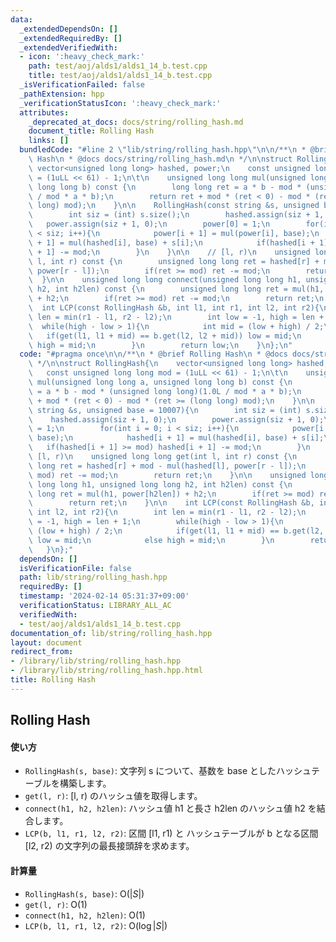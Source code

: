 ```yaml
---
data:
  _extendedDependsOn: []
  _extendedRequiredBy: []
  _extendedVerifiedWith:
  - icon: ':heavy_check_mark:'
    path: test/aoj/alds1/alds1_14_b.test.cpp
    title: test/aoj/alds1/alds1_14_b.test.cpp
  _isVerificationFailed: false
  _pathExtension: hpp
  _verificationStatusIcon: ':heavy_check_mark:'
  attributes:
    _deprecated_at_docs: docs/string/rolling_hash.md
    document_title: Rolling Hash
    links: []
  bundledCode: "#line 2 \"lib/string/rolling_hash.hpp\"\n\n/**\n * @brief Rolling\
    \ Hash\n * @docs docs/string/rolling_hash.md\n */\n\nstruct RollingHash{\n   \
    \ vector<unsigned long long> hashed, power;\n    const unsigned long long mod\
    \ = (1uLL << 61) - 1;\n\t\n    unsigned long long mul(unsigned long long a, unsigned\
    \ long long b) const {\n        long long ret = a * b - mod * (unsigned long long)(1.0L\
    \ / mod * a * b);\n        return ret + mod * (ret < 0) - mod * (ret >= (long\
    \ long) mod);\n    }\n\n    RollingHash(const string &s, unsigned base = 10007){\n\
    \        int siz = (int) s.size();\n        hashed.assign(siz + 1, 0);\n     \
    \   power.assign(siz + 1, 0);\n        power[0] = 1;\n        for(int i = 0; i\
    \ < siz; i++){\n            power[i + 1] = mul(power[i], base);\n            hashed[i\
    \ + 1] = mul(hashed[i], base) + s[i];\n            if(hashed[i + 1] >= mod) hashed[i\
    \ + 1] -= mod;\n        }\n    }\n\n    // [l, r)\n    unsigned long long get(int\
    \ l, int r) const {\n        unsigned long long ret = hashed[r] + mod - mul(hashed[l],\
    \ power[r - l]);\n        if(ret >= mod) ret -= mod;\n        return ret;\n  \
    \  }\n\n    unsigned long long connect(unsigned long long h1, unsigned long long\
    \ h2, int h2len) const {\n        unsigned long long ret = mul(h1, power[h2len])\
    \ + h2;\n        if(ret >= mod) ret -= mod;\n        return ret;\n    }\n\n  \
    \  int LCP(const RollingHash &b, int l1, int r1, int l2, int r2){\n        int\
    \ len = min(r1 - l1, r2 - l2);\n        int low = -1, high = len + 1;\n      \
    \  while(high - low > 1){\n            int mid = (low + high) / 2;\n         \
    \   if(get(l1, l1 + mid) == b.get(l2, l2 + mid)) low = mid;\n            else\
    \ high = mid;\n        }\n        return low;\n    }\n};\n"
  code: "#pragma once\n\n/**\n * @brief Rolling Hash\n * @docs docs/string/rolling_hash.md\n\
    \ */\n\nstruct RollingHash{\n    vector<unsigned long long> hashed, power;\n \
    \   const unsigned long long mod = (1uLL << 61) - 1;\n\t\n    unsigned long long\
    \ mul(unsigned long long a, unsigned long long b) const {\n        long long ret\
    \ = a * b - mod * (unsigned long long)(1.0L / mod * a * b);\n        return ret\
    \ + mod * (ret < 0) - mod * (ret >= (long long) mod);\n    }\n\n    RollingHash(const\
    \ string &s, unsigned base = 10007){\n        int siz = (int) s.size();\n    \
    \    hashed.assign(siz + 1, 0);\n        power.assign(siz + 1, 0);\n        power[0]\
    \ = 1;\n        for(int i = 0; i < siz; i++){\n            power[i + 1] = mul(power[i],\
    \ base);\n            hashed[i + 1] = mul(hashed[i], base) + s[i];\n         \
    \   if(hashed[i + 1] >= mod) hashed[i + 1] -= mod;\n        }\n    }\n\n    //\
    \ [l, r)\n    unsigned long long get(int l, int r) const {\n        unsigned long\
    \ long ret = hashed[r] + mod - mul(hashed[l], power[r - l]);\n        if(ret >=\
    \ mod) ret -= mod;\n        return ret;\n    }\n\n    unsigned long long connect(unsigned\
    \ long long h1, unsigned long long h2, int h2len) const {\n        unsigned long\
    \ long ret = mul(h1, power[h2len]) + h2;\n        if(ret >= mod) ret -= mod;\n\
    \        return ret;\n    }\n\n    int LCP(const RollingHash &b, int l1, int r1,\
    \ int l2, int r2){\n        int len = min(r1 - l1, r2 - l2);\n        int low\
    \ = -1, high = len + 1;\n        while(high - low > 1){\n            int mid =\
    \ (low + high) / 2;\n            if(get(l1, l1 + mid) == b.get(l2, l2 + mid))\
    \ low = mid;\n            else high = mid;\n        }\n        return low;\n \
    \   }\n};"
  dependsOn: []
  isVerificationFile: false
  path: lib/string/rolling_hash.hpp
  requiredBy: []
  timestamp: '2024-02-14 05:31:37+09:00'
  verificationStatus: LIBRARY_ALL_AC
  verifiedWith:
  - test/aoj/alds1/alds1_14_b.test.cpp
documentation_of: lib/string/rolling_hash.hpp
layout: document
redirect_from:
- /library/lib/string/rolling_hash.hpp
- /library/lib/string/rolling_hash.hpp.html
title: Rolling Hash
---
```

## Rolling Hash

#### 使い方

- `RollingHash(s, base)`: 文字列 s について、基数を base としたハッシュテーブルを構築します。
- `get(l, r)`: [l, r) のハッシュ値を取得します。
- `connect(h1, h2, h2len)`: ハッシュ値 h1 と長さ h2len のハッシュ値 h2 を結合します。
- `LCP(b, l1, r1, l2, r2)`: 区間 [l1, r1) と ハッシュテーブルが b となる区間 [l2, r2) の文字列の最長接頭辞を求めます。

#### 計算量

- `RollingHash(s, base)`: $\mathrm{O}(\lvert S\lvert)$
- `get(l, r)`: $\mathrm{O}(1)$
- `connect(h1, h2, h2len)`: $\mathrm{O}(1)$
- `LCP(b, l1, r1, l2, r2)`: $\mathrm{O}(\log \lvert S\lvert)$